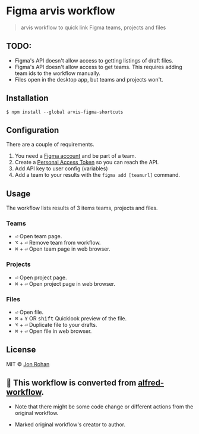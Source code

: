 # Figma arvis workflow

> arvis workflow to quick link Figma teams, projects and files

## TODO:

- Figma's API doesn't allow access to getting listings of draft files.
- Figma's API doesn't allow access to get teams. This requires adding team ids to the workflow manually.
- Files open in the desktop app, but teams and projects won't.

## Installation

```
$ npm install --global arvis-figma-shortcuts
```

## Configuration

There are a couple of requirements.

1. You need a [Figma account](https://www.figma.com) and be part of a team.
2. Create a [Personal Access Token](https://www.figma.com/developers/docs#auth-dev-token) so you can reach the API.
3. Add API key to user config (variables)
4. Add a team to your results with the `figma add [teamurl]` command.

## Usage

The workflow lists results of 3 items teams, projects and files.

### Teams

- <kbd>⏎</kbd> Open team page.
- <kbd>⌥</kbd> + <kbd>⏎</kbd> Remove team from workflow.
- <kbd>⌘</kbd> + <kbd>⏎</kbd> Open team page in web browser.

### Projects

- <kbd>⏎</kbd> Open project page.
- <kbd>⌘</kbd> + <kbd>⏎</kbd> Open project page in web browser.

### Files

- <kbd>⏎</kbd> Open file.
- <kbd>⌘</kbd> + <kbd>Y</kbd> OR <kbd>shift</kbd> Quicklook preview of the file.
- <kbd>⌥</kbd> + <kbd>⏎</kbd> Duplicate file to your drafts.
- <kbd>⌘</kbd> + <kbd>⏎</kbd> Open file in web browser.


## License

MIT © [Jon Rohan](http://jonrohan.codes/)

## 🔗 This workflow is converted from [alfred-workflow](https://github.com/jonrohan/alfred-figma).

* Note that there might be some code change or different actions from the original workflow.

* Marked original workflow's creator to author.
